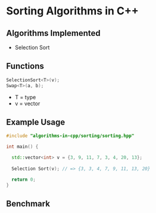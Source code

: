# Sorting Algorithms in C++
## Algorithms Implemented
- Selection Sort

## Functions
```cpp
SelectionSort<T>(v);
Swap<T>(a, b);
```
- T = type
- v = vector

## Example Usage
```cpp
#include "algorithms-in-cpp/sorting/sorting.hpp"

int main() {

  std::vector<int> v = {3, 9, 11, 7, 3, 4, 20, 13};
  
  Selection Sort(v); // => {3, 3, 4, 7, 9, 11, 13, 20}

  return 0;
}
```
## Benchmark
